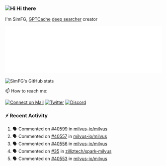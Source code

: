 ### <img src='https://qpluspicture.oss-cn-beijing.aliyuncs.com/6LjjQA/Hi.gif' alt='Hi' width="24"/> Hi there

I'm SimFG, [GPTCache](https://github.com/zilliztech/GPTCache) [deep searcher](https://github.com/zilliztech/deep-searcher) creator

![Metrics 👋](/metrics.plugin.followup.user.svg)

![SimFG's GitHub stats](https://github-readme-stats.vercel.app/api?username=SimFG&show_icons=true&theme=radical&count_private=true)

📫 How to reach me:

[![Connect on Mail](https://img.shields.io/badge/Ask%20me-anything-1abc9c.svg)](mailto:1142838399@qq.com)
[![Twitter](https://img.shields.io/twitter/follow/FogSim?style=social)](https://twitter.com/FogSim)
[![Discord](https://img.shields.io/discord/1092648432495251507?label=Discord&logo=discord)](https://discord.gg/Q8C6WEjSWV)

### :zap: Recent Activity

<!--START_SECTION:activity-->
1. 🗣 Commented on [#40599](https://github.com/milvus-io/milvus/issues/40599) in [milvus-io/milvus](https://github.com/milvus-io/milvus)
2. 🗣 Commented on [#40557](https://github.com/milvus-io/milvus/issues/40557) in [milvus-io/milvus](https://github.com/milvus-io/milvus)
3. 🗣 Commented on [#40556](https://github.com/milvus-io/milvus/issues/40556) in [milvus-io/milvus](https://github.com/milvus-io/milvus)
4. 🗣 Commented on [#35](https://github.com/zilliztech/spark-milvus/issues/35) in [zilliztech/spark-milvus](https://github.com/zilliztech/spark-milvus)
5. 🗣 Commented on [#40553](https://github.com/milvus-io/milvus/issues/40553) in [milvus-io/milvus](https://github.com/milvus-io/milvus)
<!--END_SECTION:activity-->

